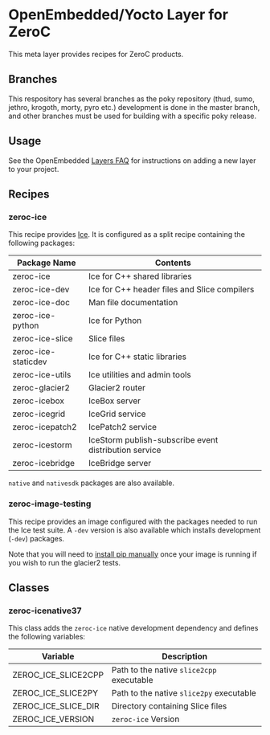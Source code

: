 # OpenEmbedded/Yocto Layer for ZeroC

This meta layer provides recipes for ZeroC products.

## Branches

This respository has several branches as the poky repository (thud, sumo, jethro, krogoth, morty, pyro etc.)
development is done in the master branch, and other branches must be used for building with
a specific poky release.

## Usage

See the OpenEmbedded [Layers FAQ](http://www.openembedded.org/wiki/Layers_FAQ) for instructions on adding a new layer to your project.

## Recipes

### zeroc-ice

This recipe provides [Ice](https://github.com/zeroc-ice/ice). It is configured as a split recipe containing the following packages:

| Package Name        | Contents                                              |
| ------------        | --------                                              |
| zeroc-ice           | Ice for C++ shared libraries                          |
| zeroc-ice-dev       | Ice for C++ header files and Slice compilers          |
| zeroc-ice-doc       | Man file documentation                                |
| zeroc-ice-python    | Ice for Python                                        |
| zeroc-ice-slice     | Slice files                                           |
| zeroc-ice-staticdev | Ice for C++ static libraries                          |
| zeroc-ice-utils     | Ice utilities and admin tools                         |
| zeroc-glacier2      | Glacier2 router                                       |
| zeroc-icebox        | IceBox server                                         |
| zeroc-icegrid       | IceGrid service                                       |
| zeroc-icepatch2     | IcePatch2 service                                     |
| zeroc-icestorm      | IceStorm publish-subscribe event distribution service |
| zeroc-icebridge     | IceBridge server                                      |

`native` and `nativesdk` packages are also available.

### zeroc-image-testing

This recipe provides an image configured with the packages needed to run the Ice test suite. A `-dev` version is also available which installs development (`-dev`) packages.

Note that you will need to [install pip manually](https://pip.pypa.io/en/latest/installing.html) once your image is running if you wish to run the glacier2 tests.

## Classes

### zeroc-icenative37

This class adds the `zeroc-ice` native development dependency and defines the following variables:

| Variable            | Description                               |
| --------            | -----------                               |
| ZEROC_ICE_SLICE2CPP | Path to the native `slice2cpp` executable |
| ZEROC_ICE_SLICE2PY  | Path to the native `slice2py` executable  |
| ZEROC_ICE_SLICE_DIR | Directory containing Slice files          |
| ZEROC_ICE_VERSION   | `zeroc-ice` Version                       |
